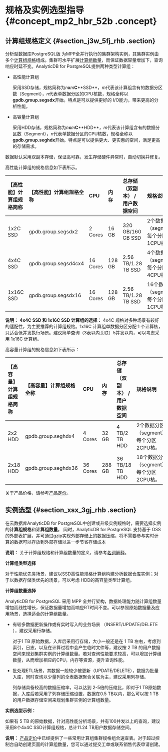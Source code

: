 # 规格及实例选型指导 {#concept_mp2_hbr_52b .concept}

## 计算组规格定义 {#section_j3w_5fj_rhb .section}

分析型数据库PostgreSQL版 为MPP全并行执行的集群架构实例，其集群实例由多个[计算组规格](ZH-CN_TP_16837_V3.dita#concept_emc_dfr_52b)组成。集群可水平扩展[计算组数量](ZH-CN_TP_16837_V3.dita#concept_emc_dfr_52b)，而保证数据容量增加下，查询响应时延不变。AnalyticDB for PostgreSQL提供两种类型计算组：

-   高性能计算组

    采用SSD存储，规格简称为*n***x***m***C****SSD**，*m*代表该计算组含有的数据分区数（Segment），*n*代表单数据分区的CPU核数，规格全称以 **gpdb.group.segsdx**开始。特点是可以提供更好的 I/O能力，带来更高的分析性能。

-   高容量计算组

    采用HDD存储，规格简称为*n***x***m***C****HDD**，*m*代表该计算组含有的数据分区数（Segment），*n*代表单数据分区的CPU核数，规格全称以**gpdb.group.seghdx**开始。特点是可以提供更大、更实惠的空间，满足更高的存储需求。


数据默认采用双副本存储，保证高可靠，发生存储硬件异常时，自动切换并修复。

高性能计算组的规格信息如下表所示。

|【高性能】计算组规格简称|【高性能】计算组规格全称|CPU|内存|总存储（双副本） / 用户数据空间|规格说明|
|:-----------|:-----------|:--|:-|:----------------|:---|
|1x2C SSD|gpdb.group.segsdx2|2 Cores|16 GB|320 GB/160 GB SSD|2个数据分区（segment），每个分区1CPU核|
|4x4C SSD|gpdb.group.segsd4cx4|16 Cores|128 GB|2.56 TB/1.28 TB SSD|4个数据分区（segment），每个分区4CPU核|
|1x16C SSD|gpdb.group.segsdx16|16 Cores|128 GB|2.56 TB/1.28 TB SSD|16个数据分区（segment），每个分区1CPU核|

**说明：** **4x4C SSD 和 1x16C SSD 计算组的选择：** 4x4C 规格对多种场景有较好的适配性，为主要推荐的计算组规格。1x16C 计算组单数据分区分配 1 个计算核，只适合低并发执行场景。建议简单查询（3表以内关联）5并发以内，可以考虑采用 1x16C 计算组。

高容量计算组的规格信息如下表所示：

|【高容量】计算组规格简称|【高容量】计算组规格全称|CPU|内存|总存储（双副本） / 用户数据空间|规格说明|
|:-----------|:-----------|:--|:-|:----------------|:---|
|2x2 HDD|gpdb.group.seghdx4|4 Cores|32 GB|4 TB/2 TB HDD|2个数据分区（segment），每个分区2CPU核。|
|2x18 HDD|gpdb.group.seghdx36|36 Cores|288 GB|36 TB/18 TB HDD|18个数据分区（segment），每个分区2CPU核。|

关于产品价格，请参考[产品定价](../../../../cn.zh-CN/产品定价/产品定价.md#)。

## 实例选型 {#section_xsx_3gj_rhb .section}

在云数据库AnalyticDB for PostgreSQL中创建或升级实例规格时，需要选择实例的**计算组规格**和**计算组数量**。 同时，AnalyticDB for PostgreSQL 支持基于 OSS的外部表扩展，并可通过gzip实现外部存储上的数据压缩，将不需要参与实时计算的数据可以存放到外部存储以进一步节省存储成本

**说明：** 关于计算组规格和计算组数量的定义，请参考[名词解释](cn.zh-CN/产品简介/名词解释.md#)。

**计算组类型选择**

对于性能优先类场景，建议以SSD高性能规格计算组构建分析数据仓库实例；对于以数据存储类优先的场景，可以考虑 HDD的高容量类型计算组。

**计算组数量选择**

AnalyticDB for PostgreSQL 采用 MPP 全并行架构，数据处理能力随计算组数量增加而线性增长，保证数据量增加而响应RT时间不变。可以参照原始数据量及应用场景，选择适合的计算组数量。

-   有较多数据更新操作或有实时写入的业务场景 （INSERT/UPDATE/DELETE ），建议采用行存储。

    对于1 TB 原始数据，入库后采用行存储，大小一般还是在 1 TB 左右，考虑到索引，日志，以及在计算过程中会产生临时文件等，建议按 2 TB 的用户数据空间来规划集群实例的计算组数量。若对查询性能要求较高，可以增加计算组数量，从而增加相应的CPU，内存等资源，提升查询性能。

-   批处理ETL场景，其数据一般较少被更新（UPDATE/DELETE），数据为批量入库，同时查询以少量列的全表数据聚合关联为主，建议采用列存储。

    列存储具备较高的数据压缩率，可以达到 2-5倍的压缩比，即对于1 TB原始数据，入库后若采用了列存储压缩设置，数据在0.5 TB以内，那么可以按 1 TB 的用户数据存储空间来规划集群实例的计算组数量。


**实例选型示例：**

如果有 5 TB 的原始数据，针对高性能分析场景，并有100并发以上的查询，建议采用8个4x4C SSD计算组规格，总计11.24 TB用户数据存储空间。

**说明：** [产品定价](https://www.aliyun.com/price/product#/gpdb/detail)中已经提供了一些常用计算组集群规格组合速查表。对于超过控制台自助创建页面的计算组数量，您可以通过提交工单或联系销售代表申请创建。

